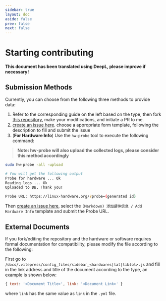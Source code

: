 ```yaml
---
sidebar: true
layout: doc
aside: false
prev: false
next: false
---
```

# Starting contributing

**This document has been translated using DeepL, please improve if necessary!**


## Submission Methods

Currently, you can choose from the following three methods to provide data:

1. Refer to the corresponding guide on the left based on the type, then fork [this repository](https://github.com/LiarOnce-LoongAL/loong-compatible-database), make your modifications, and initiate a PR to me.
2. [create an issue here](https://github.com/LiarOnce-LoongAL/loong-compatible-database/issues). choose a appropriate form template, following the description to fill and submit the issue 
3. (**For Hardware Info**) Use the `hw-probe` tool to execute the following command:

> **Note: hw-probe will also upload the collected logs, please consider this method accordingly**

```bash
sudo hw-probe -all -upload

# You will get the following output
Probe for hardware ... Ok
Reading logs ... Ok
Uploaded to DB, Thank you!

Probe URL: https://linux-hardware.org/?probe=(generated id)
```

Then [create an issue here](https://github.com/LiarOnce-LoongAL/loong-compatible-database/issues), select the `(Markdown) 添加硬件信息 / Add Hardware Info` template and submit the Probe URL.


## External Documents

If you fork/editing the repository and the hardware or software requires formal documentation for compatibility, please modify the file according to the following:

First go to `/docs/.vitepress/config_files/sidebar_<hardwares|lat|liblol>.js` and fill in the link address and title of the document according to the type, an example is shown below:

```js
{ text: '<Document Title>', link: '<Document Link>' }
```

where `link` has the same value as `link` in the `.yml` file.
